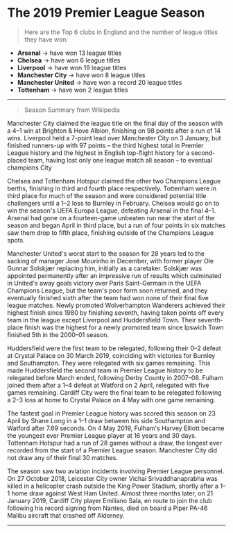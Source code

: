 # The 2019 Premier League Season

>Here are the Top 6 clubs in England and the number of league titles they have won:

- **Arsenal** -> have won 13 league titles
- **Chelsea** -> have won 6 league titles
- **Liverpool** -> have won 19 league titles
- **Manchester City** -> have won 8 league titles
- **Manchester United** -> have won a record 20 league titles
- **Tottenham** -> have won 2 league titles
___

>Season Summary from Wikipedia

Manchester City claimed the league title on the final day of the season with a 4–1 win at Brighton & Hove Albion, finishing on 98 points after a run of 14 wins. Liverpool held a 7-point lead over Manchester City on 3 January, but finished runners-up with 97 points – the third highest total in Premier League history and the highest in English top-flight history for a second-placed team, having lost only one league match all season – to eventual champions City

Chelsea and Tottenham Hotspur claimed the other two Champions League berths, finishing in third and fourth place respectively. Tottenham were in third place for much of the season and were considered potential title challengers until a 1–2 loss to Burnley in February. Chelsea would go on to win the season's UEFA Europa League, defeating Arsenal in the final 4–1. Arsenal had gone on a fourteen-game unbeaten run near the start of the season and began April in third place, but a run of four points in six matches saw them drop to fifth place, finishing outside of the Champions League spots.

Manchester United's worst start to the season for 28 years led to the sacking of manager José Mourinho in December, with former player Ole Gunnar Solskjær replacing him, initially as a caretaker. Solskjær was appointed permanently after an impressive run of results which culminated in United's away goals victory over Paris Saint-Germain in the UEFA Champions League, but the team's poor form soon returned, and they eventually finished sixth after the team had won none of their final five league matches. Newly promoted Wolverhampton Wanderers achieved their highest finish since 1980 by finishing seventh, having taken points off every team in the league except Liverpool and Huddersfield Town. Their seventh-place finish was the highest for a newly promoted team since Ipswich Town finished 5th in the 2000–01 season.

Huddersfield were the first team to be relegated, following their 0–2 defeat at Crystal Palace on 30 March 2019, coinciding with victories for Burnley and Southampton. They were relegated with six games remaining. This made Huddersfield the second team in Premier League history to be relegated before March ended, following Derby County in 2007–08. Fulham joined them after a 1–4 defeat at Watford on 2 April, relegated with five games remaining. Cardiff City were the final team to be relegated following a 2–3 loss at home to Crystal Palace on 4 May with one game remaining.

The fastest goal in Premier League history was scored this season on 23 April by Shane Long in a 1–1 draw between his side Southampton and Watford after 7.69 seconds. On 4 May 2019, Fulham's Harvey Elliott became the youngest ever Premier League player at 16 years and 30 days. Tottenham Hotspur had a run of 28 games without a draw, the longest ever recorded from the start of a Premier League season. Manchester City did not draw any of their final 30 matches.

The season saw two aviation incidents involving Premier League personnel. On 27 October 2018, Leicester City owner Vichai Srivaddhanaprabha was killed in a helicopter crash outside the King Power Stadium, shortly after a 1–1 home draw against West Ham United. Almost three months later, on 21 January 2019, Cardiff City player Emiliano Sala, en route to join the club following his record signing from Nantes, died on board a Piper PA-46 Malibu aircraft that crashed off Alderney.

___
 
